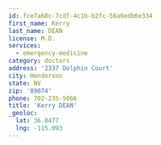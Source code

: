 ```yaml
---
id: fce7a68c-7cdf-4c1b-b2fc-56a6edb6e334
first_name: Kerry
last_name: DEAN
license: M.D.
services:
  - emergency-medicine
category: doctors
address: '2337 Dolphin Court'
city: Henderson
state: NV
zip: '89074'
phone: 702-235-5066
title: 'Kerry DEAN'
_geoloc:
  lat: 36.0477
  lng: -115.093
---
```

